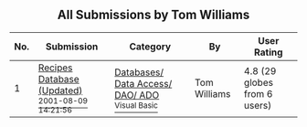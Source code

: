 ﻿<div align="center">

## All Submissions by Tom Williams

</div>

No.  | Submission | Category | By   | User Rating
---- | ---------- | -------- | ---- | -----------
1 | [Recipes Database \(Updated\)<br /><sup>2001-08-09 14:21:56</sup>](https://github.com/Planet-Source-Code/tom-williams-recipes-database-updated__1-25947) | [Databases/ Data Access/ DAO/ ADO<br /><sup>Visual Basic</sup>](../ByCategory/databases-data-access-dao-ado__1-6.md) | Tom Williams | 4.8 (29 globes from 6 users)
